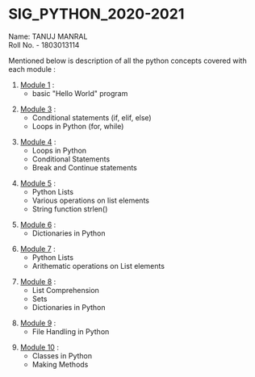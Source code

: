 # SIG_PYTHON_2020-2021

Name: TANUJ MANRAL<br/>
Roll No. - 1803013114

Mentioned below is description of all the python concepts covered with each module : 

<!-- OL -->
1. [Module 1](https://github.com/TanujManral/SIG_PYTHON_2020-2021/tree/master/MODULE-1) :
    * basic "Hello World" program
    
<!-- OL -->
2. [Module 3](https://github.com/TanujManral/SIG_PYTHON_2020-2021/tree/master/MODULE-3) :
    * Conditional statements (if, elif, else)
    * Loops in Python (for, while)    
    
<!-- OL -->    
3. [Module 4](https://github.com/TanujManral/SIG_PYTHON_2020-2021/tree/master/MODULE-4) :
    * Loops in Python
    * Conditional Statements
    * Break and Continue statements   

<!-- OL -->
4. [Module 5](https://github.com/TanujManral/SIG_PYTHON_2020-2021/tree/master/MODULE-5) :
    * Python Lists
    * Various operations on list elements
    * String function strlen()
    
<!-- OL -->
5. [Module 6](https://github.com/TanujManral/SIG_PYTHON_2020-2021/tree/master/MODULE-6) :
    * Dictionaries in Python
    
<!-- OL -->
6. [Module 7](https://github.com/TanujManral/SIG_PYTHON_2020-2021/tree/master/MODULE-7) :
    * Python Lists
    * Arithematic operations on List elements
    
<!-- OL -->    
7. [Module 8](https://github.com/TanujManral/SIG_PYTHON_2020-2021/tree/master/MODULE-8) :
    * List Comprehension
    * Sets
    * Dictionaries in Python
    
<!-- OL -->   
8. [Module 9](https://github.com/TanujManral/SIG_PYTHON_2020-2021/tree/master/MODULE-9) :
    * File Handling in Python
    
<!-- OL -->    
9. [Module 10](https://github.com/TanujManral/SIG_PYTHON_2020-2021/tree/master/MODULE-10) :
    * Classes in Python
    * Making Methods
